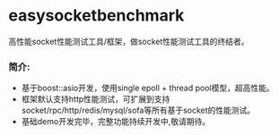 easysocketbenchmark
===================

高性能socket性能测试工具/框架，做socket性能测试工具的终结者。

### 简介:
* 基于boost::asio开发，使用single epoll + thread pool模型，超高性能。    
* 框架默认支持http性能测试，可扩展到支持socket/rpc/http/redis/mysql/sofa等所有基于socket的性能测试。
* 基础demo开发完毕，完整功能持续开发中,敬请期待。
